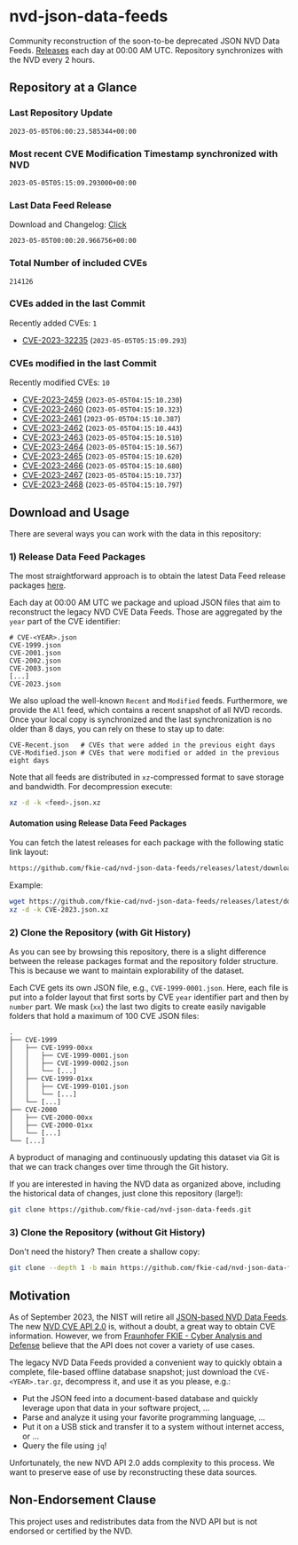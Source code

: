 # nvd-json-data-feeds

Community reconstruction of the soon-to-be deprecated JSON NVD Data Feeds. 
[Releases](releases/latest) each day at 00:00 AM UTC.
Repository synchronizes with the NVD every 2 hours.

## Repository at a Glance

### Last Repository Update

```plain
2023-05-05T06:00:23.585344+00:00
```

### Most recent CVE Modification Timestamp synchronized with NVD

```plain
2023-05-05T05:15:09.293000+00:00
```

### Last Data Feed Release

Download and Changelog: [Click](releases/latest)

```plain
2023-05-05T00:00:20.966756+00:00
```

### Total Number of included CVEs

```plain
214126
```

### CVEs added in the last Commit

Recently added CVEs: `1`

* [CVE-2023-32235](CVE-2023/CVE-2023-322xx/CVE-2023-32235.json) (`2023-05-05T05:15:09.293`)


### CVEs modified in the last Commit

Recently modified CVEs: `10`

* [CVE-2023-2459](CVE-2023/CVE-2023-24xx/CVE-2023-2459.json) (`2023-05-05T04:15:10.230`)
* [CVE-2023-2460](CVE-2023/CVE-2023-24xx/CVE-2023-2460.json) (`2023-05-05T04:15:10.323`)
* [CVE-2023-2461](CVE-2023/CVE-2023-24xx/CVE-2023-2461.json) (`2023-05-05T04:15:10.387`)
* [CVE-2023-2462](CVE-2023/CVE-2023-24xx/CVE-2023-2462.json) (`2023-05-05T04:15:10.443`)
* [CVE-2023-2463](CVE-2023/CVE-2023-24xx/CVE-2023-2463.json) (`2023-05-05T04:15:10.510`)
* [CVE-2023-2464](CVE-2023/CVE-2023-24xx/CVE-2023-2464.json) (`2023-05-05T04:15:10.567`)
* [CVE-2023-2465](CVE-2023/CVE-2023-24xx/CVE-2023-2465.json) (`2023-05-05T04:15:10.620`)
* [CVE-2023-2466](CVE-2023/CVE-2023-24xx/CVE-2023-2466.json) (`2023-05-05T04:15:10.680`)
* [CVE-2023-2467](CVE-2023/CVE-2023-24xx/CVE-2023-2467.json) (`2023-05-05T04:15:10.737`)
* [CVE-2023-2468](CVE-2023/CVE-2023-24xx/CVE-2023-2468.json) (`2023-05-05T04:15:10.797`)


## Download and Usage

There are several ways you can work with the data in this repository:

### 1) Release Data Feed Packages

The most straightforward approach is to obtain the latest Data Feed release packages [here](releases/latest).

Each day at 00:00 AM UTC we package and upload JSON files that aim to reconstruct the legacy NVD CVE Data Feeds.
Those are aggregated by the `year` part of the CVE identifier:

```
# CVE-<YEAR>.json
CVE-1999.json
CVE-2001.json
CVE-2002.json
CVE-2003.json
[...]
CVE-2023.json
```

We also upload the well-known `Recent` and `Modified` feeds.
Furthermore, we provide the `All` feed, which contains a recent snapshot of all NVD records.
Once your local copy is synchronized and the last synchronization is no older than 8 days, you can rely on these to stay up to date:

```plain
CVE-Recent.json   # CVEs that were added in the previous eight days
CVE-Modified.json # CVEs that were modified or added in the previous eight days
```

Note that all feeds are distributed in `xz`-compressed format to save storage and bandwidth.
For decompression execute:

```sh
xz -d -k <feed>.json.xz
```


#### Automation using Release Data Feed Packages

You can fetch the latest releases for each package with the following static link layout:

```sh
https://github.com/fkie-cad/nvd-json-data-feeds/releases/latest/download/CVE-<YEAR>.json.xz
```

Example:

```sh
wget https://github.com/fkie-cad/nvd-json-data-feeds/releases/latest/download/CVE-2023.json.xz
xz -d -k CVE-2023.json.xz
```

### 2) Clone the Repository (with Git History)

As you can see by browsing this repository, there is a slight difference between the release packages format and the repository folder structure.
This is because we want to maintain explorability of the dataset.

Each CVE gets its own JSON file, e.g., `CVE-1999-0001.json`.
Here, each file is put into a folder layout that first sorts by CVE `year` identifier part and then by `number` part.
We mask (`xx`) the last two digits to create easily navigable folders that hold a maximum of 100 CVE JSON files:

```plain
.
├── CVE-1999
│   ├── CVE-1999-00xx
│   │   ├── CVE-1999-0001.json
│   │   ├── CVE-1999-0002.json
│   │   └── [...]
│   ├── CVE-1999-01xx
│   │   ├── CVE-1999-0101.json
│   │   └── [...]
│   └── [...]
├── CVE-2000
│   ├── CVE-2000-00xx
│   ├── CVE-2000-01xx
│   └── [...]
└── [...]
```

A byproduct of managing and continuously updating this dataset via Git is that we can track changes over time through the Git history.

If you are interested in having the NVD data as organized above, including the historical data of changes, just clone this repository (large!):

```sh
git clone https://github.com/fkie-cad/nvd-json-data-feeds.git
```

### 3) Clone the Repository (without Git History)

Don't need the history? Then create a shallow copy:

```sh
git clone --depth 1 -b main https://github.com/fkie-cad/nvd-json-data-feeds.git
```

## Motivation

As of September 2023, the NIST will retire all [JSON-based NVD Data Feeds](https://nvd.nist.gov/vuln/data-feeds#divRetirementBanner-1).
The new [NVD CVE API 2.0](https://nvd.nist.gov/developers/vulnerabilities) is, without a doubt, a great way to obtain CVE information.
However, we from [Fraunhofer FKIE - Cyber Analysis and Defense](https://www.fkie.fraunhofer.de/en/departments/cad.html) believe that the API does not cover a variety of use cases.

The legacy NVD Data Feeds provided a convenient way to quickly obtain a complete, file-based offline database snapshot; just download the `CVE-<YEAR>.tar.gz`, decompress it, and use it as you please, e.g.:

* Put the JSON feed into a document-based database and quickly leverage upon that data in your software project, ...
* Parse and analyze it using your favorite programming language, ...
* Put it on a USB stick and transfer it to a system without internet access, or ...
* Query the file using `jq`!

Unfortunately, the new NVD API 2.0 adds complexity to this process.
We want to preserve ease of use by reconstructing these data sources.

## Non-Endorsement Clause

This project uses and redistributes data from the NVD API but is not endorsed or certified by the NVD.